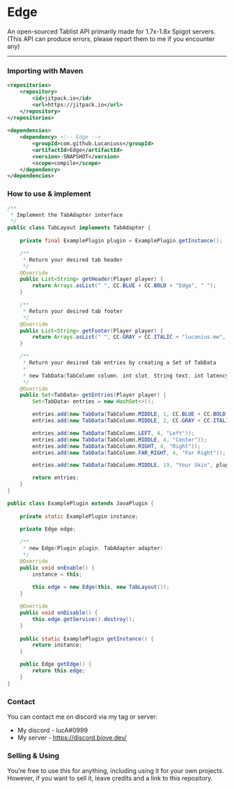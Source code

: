# Edge
An open-sourced Tablist API primarily made for 1.7x-1.8x Spigot servers. (This API can produce errors, please report them to me if you encounter any)
***

### Importing with Maven
```xml
<repositories>
    <repository>
        <id>jitpack.io</id>
        <url>https://jitpack.io</url>
    </repository>
</repositories>
    
<dependencies>
    <dependency> <!-- Edge -->
	    <groupId>com.github.Lucaniuss</groupId>
	    <artifactId>Edge</artifactId>
	    <version>-SNAPSHOT</version>
        <scope>compile</scope>
    </dependency>
</dependencies>
```

### How to use & implement
```java
/**
 * Implement the TabAdapter interface
 */
public class TabLayout implements TabAdapter {
    
    private final ExamplePlugin plugin = ExamplePlugin.getInstance();

    /**
     * Return your desired tab header
     */
    @Override
    public List<String> getHeader(Player player) {
        return Arrays.asList(" ", CC.BLUE + CC.BOLD + "Edge", " ");
    }

    /**
     * Return your desired tab footer
     */
    @Override
    public List<String> getFooter(Player player) {
        return Arrays.asList(" ", CC.GRAY + CC.ITALIC + "lucanius.me", " ");
    }

    /**
     * Return your desired tab entries by creating a Set of TabData
     *
     * new TabData(TabColumn column, int slot, String text, int latency, Skin skin)
     */
    @Override
    public Set<TabData> getEntries(Player player) {
        Set<TabData> entries = new HashSet<>();

        entries.add(new TabData(TabColumn.MIDDLE, 1, CC.BLUE + CC.BOLD + "Edge"));
        entries.add(new TabData(TabColumn.MIDDLE, 2, CC.GRAY + CC.ITALIC + "lucanius.me"));

        entries.add(new TabData(TabColumn.LEFT, 4, "Left"));
        entries.add(new TabData(TabColumn.MIDDLE, 4, "Center"));
        entries.add(new TabData(TabColumn.RIGHT, 4, "Right"));
        entries.add(new TabData(TabColumn.FAR_RIGHT, 4, "Far Right"));

        entries.add(new TabData(TabColumn.MIDDLE, 19, "Your Skin", plugin.getEdge().getSkin(player.getUniqueId())));

        return entries;
    }
}
```
```java
public class ExamplePlugin extends JavaPlugin {
    
    private static ExamplePlugin instance;
    
    private Edge edge;

    /**
     * new Edge(Plugin plugin, TabAdapter adapter)
     */
    @Override
    public void onEnable() {
        instance = this;
        
        this.edge = new Edge(this, new TabLayout());
    }

    @Override
    public void onDisable() {
        this.edge.getService().destroy();
    }
    
    public static ExamplePlugin getInstance() {
        return instance;
    }

    public Edge getEdge() {
        return this.edge;
    }
}
```

### Contact
You can contact me on discord via my tag or server:
* My discord - lucA#0999
* My server - https://discord.biove.dev/

### Selling & Using
You're free to use this for anything, including using it for your own projects. However, if you want to sell it, leave credits and a link to this repository.
